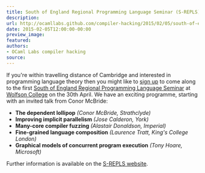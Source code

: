 ```yaml
---
title: South of England Regional Programming Language Seminar (S-REPLS)
description:
url: http://ocamllabs.github.com/compiler-hacking/2015/02/05/south-of-england-regional-programming-language-seminar - [404 Not Found]
date: 2015-02-05T12:00:00-00:00
preview_image:
featured:
authors:
- OCaml Labs compiler hacking
source:
---
```


<p>If you're within travelling distance of Cambridge and interested in
programming language theory then you might like to
<a href="http://doodle.com/n93sqw86sa7azc3m">sign up</a> to come along to the first
<a href="http://dominic-mulligan.co.uk/?page_id=148">South of England Regional Programming Language Seminar</a>
at <a href="http://www.wolfson.cam.ac.uk/">Wolfson College</a> on the 30th April.  We
have an exciting programme, starting with an invited talk from Conor McBride:</p>

<ul>
<li><strong>The dependent lollipop</strong> <em>(Conor McBride, Strathclyde)</em></li>
<li><strong>Improving implicit parallelism</strong> <em>(Jose Calderon, York)</em></li>
<li><strong>Many-core compiler fuzzing</strong> <em>(Alastair Donaldson, Imperial)</em></li>
<li><strong>Fine-grained language composition</strong> <em>(Laurence Tratt, King's College London)</em></li>
<li><strong>Graphical models of concurrent program execution</strong> <em>(Tony Hoare, Microsoft)</em></li>
</ul>

<p>Further information is available on the
<a href="http://dominic-mulligan.co.uk/?page_id=148">S-REPLS website</a>.</p>

